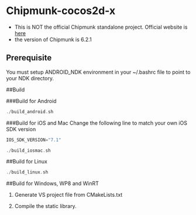 Chipmunk-cocos2d-x
==================
- This is NOT the official Chipmunk standalone project. Official website
  is [here](https://chipmunk-physics.net)
- the version of Chipmunk is 6.2.1

## Prerequisite

You must setup ANDROID_NDK environment in your ~/.bashrc file to point to your NDK directory.

##Build

###Build for Android
```cpp
./build_android.sh
```

###Build for iOS and Mac
Change the following line to match your own iOS SDK version

```cpp
IOS_SDK_VERSION="7.1"
```

```cpp
./build_iosmac.sh
```


##Build for Linux
```cpp
./build_linux.sh
```

##Build for Windows, WP8 and WinRT
1. Generate VS project file from CMakeLists.txt

2. Compile the static library.
